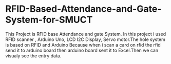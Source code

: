 # RFID-Based-Attendance-and-Gate-System-for-SMUCT
This Project is RFID base Attendance and gate System. In this project i used RFID scanner , Arduino Uno, LCD I2C Display, Servo motor.The hole system is based on RFID and Arduino Because when i scan a card on rfid the rfid send it to arduino board then arduino board sent it to Excel.Then we can visualy see the entry data.

